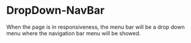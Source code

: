# DropDown-NavBar
When the page is in responsiveness, the menu bar will be a drop down menu where the navigation bar menu will be showed.
